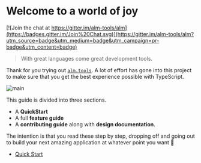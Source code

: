 # Welcome to a world of joy

[![Join the chat at https://gitter.im/alm-tools/alm](https://badges.gitter.im/Join%20Chat.svg)](https://gitter.im/alm-tools/alm?utm_source=badge&utm_medium=badge&utm_campaign=pr-badge&utm_content=badge)

> With great languages come great development tools.

Thank for you trying out [`alm.tools`](http://alm.tools). A lot of effort has gone into this project to make sure that you get the best experience possible with TypeScript.

![main](https://raw.githubusercontent.com/alm-tools/alm-tools.github.io/master/screens/main.png)

This guide is divided into three sections.
* A **QuickStart**
* A full **feature guide**
* A **contributing guide** along with **design documentation**.

The intention is that you read these step by step, dropping off and going out to build your next amazing application at whatever point you want 🌹

* [Quick Start](/quickstart.md)
